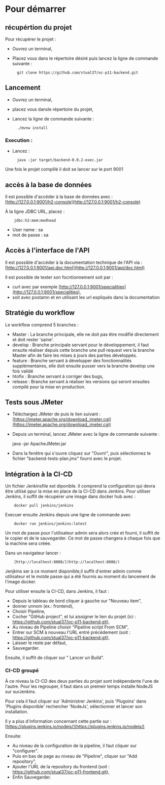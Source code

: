 # Pour démarrer

## récupértion du projet
Pour récupérer le projet : 
- Ouvrez un terminal, 
- Placez vous dans le répertoire désiré puis lancez la ligne de commande suivante : 
 
		git clone https://github.com/stual37/oc-p11-backend.git

## Lancement
- Ouvrez un terminal, 
- placez vous dansle répertoire du projet,
- Lancez la ligne de commande suivante : 
	
		./mvnw install
		
### Execution :
- Lancez :
	
		java -jar target/backend-0.0.2-exec.jar

Une fois le projet compillé il doit se lancer sur le port 9001
  
## accès à la base de données
Il est possible d'accéder à la base de données  avec : 
	[http://127.0.0.1:9001/h2-console](http://127.0.0.1:9001/h2-console)

À la ligne JDBC URL, placez :

		jdbc:h2:mem:medhead

- User name : sa
- mot de passe : sa

## Accès à l'interface de l'API
Il est possible d'accéder à la documentation technique de l'API via : [http://127.0.0.1:9001/api.doc.html](http://127.0.0.1:9001/api/doc.html)

Il est possible de tester son focntionnement soit par :
- curl avec par exemple [http://127.0.0.1:9001/specialities](http://127.0.0.1:9001/specialities),
- soit avec postamn et en utilisant les url expliqués dans la documentation
  

## Stratégie du workflow

Le workflow comprend 5 branches :
- Master : La branche principale, elle ne doit pas être modifié directement et doit rester 'saine'.
- develop : Branche principale servant pour le développement, il faut ensuite réaliser depuis cette branche une pull request vers la branche Master afin de faire les mises à jours des parties développés.
- feature : Branche servant à développer des fonctionnalités supplémentaires, elle doit ensuite pusser vers la branche develop une fois validé
- htofix : Branche servant à corriger des bugs,
- release : Branche servant à réaliser les versions qui seront ensuites compilé pour la mise en production.
 

## Tests sous JMeter
- Téléchargez  JMeter de puis le lien suivant : [https://jmeter.apache.org/download_jmeter.cgi](https://jmeter.apache.org/download_jmeter.cgi)
- Depuis un terminal, lancez JMeter avec la ligne de commande suivante : 
	
	java -jar ApacheJMeter.jar

- Dans la fenêtre qui s'ouvre cliquez sur "Ouvrir", puis sélectionnez le fichier "backend-tests-plan.jmx" fourni avec le projet.
 
 
## Intégration à la CI-CD

 Un fichier Jenkinsfile est diponible.
 Il comprend la configuration qui devra être utilisé ppur la mise en place de la CI-CD dans Jenkins.
 Pour utiliser Jenkins, il suffit de récupérer une image dans docker hub avec : 

        docker pull jenkins/jenkins

Execuer ensuite Jenkins depuis une ligne de commande avec 

        docker run jenkins/jenkins:latest

Un mot de passe pour l'utilisateur admin sera alors crée et fourni, il suffit de le copier et de le sauvegarder.
Ce mot de passe changera à chaque fois que la machine sera créée.

Dans un navigateur lancer : 

        [http://localhost:8080/](http://localhost:8080/)

Jenjkins ser à ce moment disponible,il suffit d'entrer admin comme utilisateur et le motde passe qui a été fournis au moment du lancement de l'image docker.

Pour utiliser ensuite la CI-CD, dans Jenkins, il faut  : 
- Depuis le tableau de bord cliquer à gauche sur "Nouveau item",
- donner unnom (ex.: frontend),
- Choisir Pipeline,
- Cocher "GitHub project", et lui aissigner le lien du projet (ici : https://github.com/stual37/oc-p11-backend.git),
- Au niveau de Pipeline choisir "Pipeline script From SCM",
- Entrer sur SCM à nouveau l'URL entré précédement (soit : https://github.com/stual37/oc-p11-backend.git),
- Laisser le reste par défaut,
- Sauvegarder.
        
Ensuite, il suffit de cliquer sur " Lancer un Build".


### CI-CD groupé
À ce niveau la CI-CD des deux parties du projet sont indépendante l'une de l'autre.
Pour les regrouper, il faut dans un premeir temps installe NodeJS sur surJenkins.

Pour cela il faut cliquer sur 'Administrer Jenkins', puis 'Plugoins' dans 'Plugins disponible' rechercher 'NodeJs', sélectionner et lancer son installation.

Il y a plus d'information concernant cette partie sur :  [https://plugins.jenkins.io/nodejs/](https://plugins.jenkins.io/nodejs/)

 Ensuite: 
- Au niveau de la configuration de la pipeline, il faut cliquer sur "configurer".
- Puis en bas de page au niveau de "Pipeline", cliquer sur "Add repository",
- Ajouter l'URL de la repository du frontend (soit : https://github.com/stual37/oc-p11-frontend.git),
- Enfin Sauvegarder.
 
 
